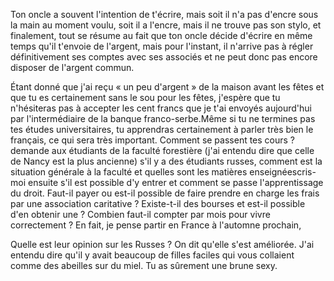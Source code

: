 Ton oncle a souvent l'intention de t'écrire, mais soit il n'a pas d'encre sous la main au moment voulu, soit il a l'encre, mais il ne trouve pas son stylo, et finalement, tout se résume au fait que ton oncle décide d'écrire en même temps qu'il t'envoie de l'argent, mais pour l'instant, il n'arrive pas à régler définitivement ses comptes avec ses associés et ne peut donc pas encore disposer de l'argent commun.

Étant donné que j'ai reçu « un peu d'argent » de la maison avant les fêtes et que tu es certainement sans le sou pour les fêtes, j'espère que tu n'hésiteras pas à accepter les cent francs que je t'ai envoyés aujourd'hui par l'intermédiaire de la banque franco-serbe.Même si tu ne termines pas tes études universitaires, tu apprendras certainement à parler très bien le français, ce qui sera très important. Comment se passent tes cours ?demande aux étudiants de la faculté forestière (j'ai entendu dire que celle de Nancy est la plus ancienne) s'il y a des étudiants russes, comment est la situation générale à la faculté et quelles sont les matières enseignéescris-moi ensuite s'il est possible d'y entrer et comment se passe l'apprentissage du droit. Faut-il payer ou est-il possible de faire prendre en charge les frais par une association caritative ? Existe-t-il des bourses et est-il possible d'en obtenir une ? Combien faut-il compter par mois pour vivre correctement ? En fait, je pense partir en France à l'automne prochain,

Quelle est leur opinion sur les Russes ? On dit qu'elle s'est améliorée. J'ai entendu dire qu'il y avait beaucoup de filles faciles qui vous collaient comme des abeilles sur du miel. Tu as sûrement une brune sexy.